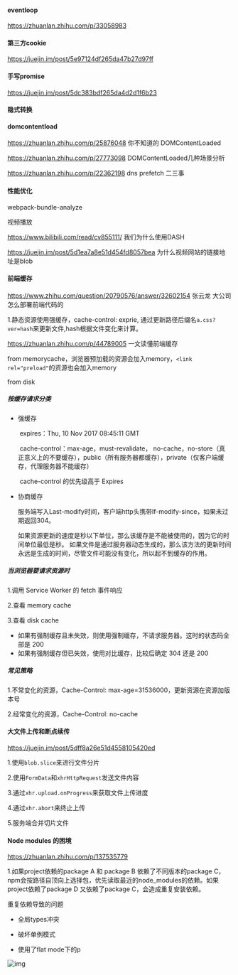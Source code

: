 #### eventloop

 https://zhuanlan.zhihu.com/p/33058983 

#### 第三方cookie

 https://juejin.im/post/5e97124df265da47b27d97ff 

#### 手写promise

 https://juejin.im/post/5dc383bdf265da4d2d1f6b23 

#### 隐式转换



#### domcontentload

 https://zhuanlan.zhihu.com/p/25876048 你不知道的 DOMContentLoaded

 https://zhuanlan.zhihu.com/p/27773098 DOMContentLoaded几种场景分析


https://zhuanlan.zhihu.com/p/22362198 dns prefetch 二三事



#### 性能优化

webpack-bundle-analyze



视频播放

https://www.bilibili.com/read/cv855111/  我们为什么使用DASH



https://juejin.im/post/5d1ea7a8e51d454fd8057bea 为什么视频网站的链接地址是blob



#### 前端缓存

https://www.zhihu.com/question/20790576/answer/32602154 张云龙 大公司怎么部署前端代码的

1.静态资源使用强缓存，cache-control: exprie, 通过更新路径后缀名`a.css?ver=hash`来更新文件,hash根据文件变化来计算。

https://zhuanlan.zhihu.com/p/44789005 一文读懂前端缓存

from memorycache，浏览器预加载的资源会加入memory，`<link rel="preload"`的资源也会加入memory

from disk

##### 按缓存请求分类

* 强缓存

  ​	expires：Thu, 10 Nov 2017 08:45:11 GMT

  ​	cache-control：max-age，must-revalidate， no-cache，no-store（真正意义上的不要缓存），public（所有服务器都缓存），private（仅客户端缓存，代理服务器不能缓存）	

  ​	cache-control 的优先级高于 Expires

* 协商缓存

  服务端写入Last-modify时间，客户端http头携带If-modify-since，如果未过期返回304。

  如果资源更新的速度是秒以下单位，那么该缓存是不能被使用的，因为它的时间单位最低是秒。 如果文件是通过服务器动态生成的，那么该方法的更新时间永远是生成的时间，尽管文件可能没有变化，所以起不到缓存的作用。

##### 当浏览器要请求资源时 

1.调用 Service Worker 的 fetch 事件响应 

2.查看 memory cache 

3.查看 disk cache

* 如果有强制缓存且未失效，则使用强制缓存，不请求服务器。这时的状态码全部是 200 
* 如果有强制缓存但已失效，使用对比缓存，比较后确定 304 还是 200

##### 常见策略

1.不常变化的资源，Cache-Control: max-age=31536000，更新资源在资源加版本号

2.经常变化的资源，Cache-Control: no-cache



#### 大文件上传和断点续传

https://juejin.im/post/5dff8a26e51d4558105420ed

1.使用`blob.slice`来进行文件分片

2.使用`FormData`和`xhrHttpRequest`发送文件内容

3.通过`xhr.upload.onProgress`来获取文件上传进度

4.通过`xhr.abort`来终止上传

5.服务端合并切片文件



#### Node modules 的困境

https://zhuanlan.zhihu.com/p/137535779

1.如果project依赖的package A 和 package B 依赖了不同版本的package C，npm会按路径自顶向上选择包，优先读取最近的node_modules的依赖。如果project依赖了package D 又依赖了package C，会造成重复安装依赖。

重复依赖导致的问题

* 全局types冲突

* 破坏单例模式
* 使用了flat mode下的p

![img](https://pic2.zhimg.com/80/v2-d8db7577fe6de47821e1874c5a91b351_1440w.jpg)


